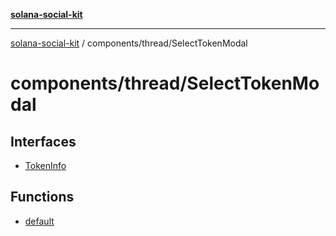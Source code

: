 [**solana-social-kit**](../../../README.md)

***

[solana-social-kit](../../../README.md) / components/thread/SelectTokenModal

# components/thread/SelectTokenModal

## Interfaces

- [TokenInfo](interfaces/TokenInfo.md)

## Functions

- [default](functions/default.md)
